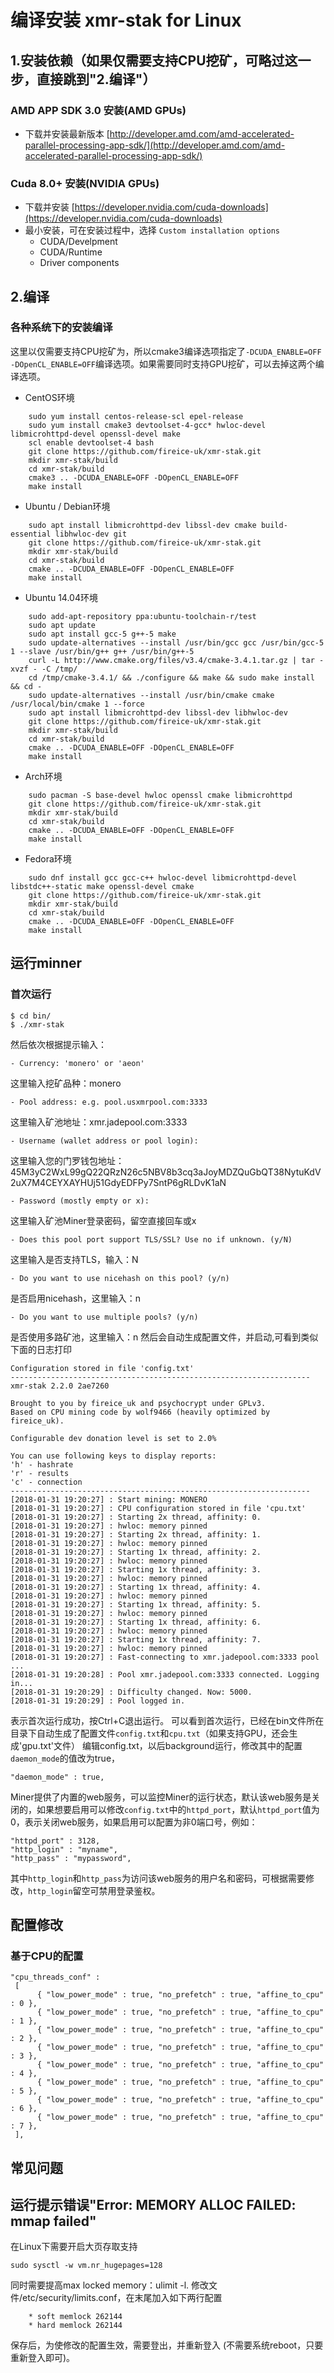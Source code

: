 # 编译安装 **xmr-stak** for Linux

## 1.安装依赖（如果仅需要支持CPU挖矿，可略过这一步，直接跳到"2.编译"）

### AMD APP SDK 3.0 安装(AMD GPUs)

- 下载并安装最新版本 [http://developer.amd.com/amd-accelerated-parallel-processing-app-sdk/](http://developer.amd.com/amd-accelerated-parallel-processing-app-sdk/)

### Cuda 8.0+ 安装(NVIDIA GPUs)

- 下载并安装 [https://developer.nvidia.com/cuda-downloads](https://developer.nvidia.com/cuda-downloads)
- 最小安装，可在安装过程中，选择 `Custom installation options` 
    - CUDA/Develpment
    - CUDA/Runtime
    - Driver components

## 2.编译
### 各种系统下的安装编译

这里以仅需要支持CPU挖矿为，所以cmake3编译选项指定了`-DCUDA_ENABLE=OFF -DOpenCL_ENABLE=OFF`编译选项。如果需要同时支持GPU挖矿，可以去掉这两个编译选项。

* CentOS环境
```
    sudo yum install centos-release-scl epel-release
    sudo yum install cmake3 devtoolset-4-gcc* hwloc-devel libmicrohttpd-devel openssl-devel make
    scl enable devtoolset-4 bash
    git clone https://github.com/fireice-uk/xmr-stak.git
    mkdir xmr-stak/build
    cd xmr-stak/build
    cmake3 .. -DCUDA_ENABLE=OFF -DOpenCL_ENABLE=OFF
    make install
```

* Ubuntu / Debian环境
```
    sudo apt install libmicrohttpd-dev libssl-dev cmake build-essential libhwloc-dev git
    git clone https://github.com/fireice-uk/xmr-stak.git
    mkdir xmr-stak/build
    cd xmr-stak/build
    cmake .. -DCUDA_ENABLE=OFF -DOpenCL_ENABLE=OFF
    make install
```

* Ubuntu 14.04环境
```
    sudo add-apt-repository ppa:ubuntu-toolchain-r/test
    sudo apt update
    sudo apt install gcc-5 g++-5 make
    sudo update-alternatives --install /usr/bin/gcc gcc /usr/bin/gcc-5 1 --slave /usr/bin/g++ g++ /usr/bin/g++-5
    curl -L http://www.cmake.org/files/v3.4/cmake-3.4.1.tar.gz | tar -xvzf - -C /tmp/
    cd /tmp/cmake-3.4.1/ && ./configure && make && sudo make install && cd -
    sudo update-alternatives --install /usr/bin/cmake cmake /usr/local/bin/cmake 1 --force
    sudo apt install libmicrohttpd-dev libssl-dev libhwloc-dev
    git clone https://github.com/fireice-uk/xmr-stak.git
    mkdir xmr-stak/build
    cd xmr-stak/build
    cmake .. -DCUDA_ENABLE=OFF -DOpenCL_ENABLE=OFF
    make install
```

* Arch环境
```
    sudo pacman -S base-devel hwloc openssl cmake libmicrohttpd
    git clone https://github.com/fireice-uk/xmr-stak.git
    mkdir xmr-stak/build
    cd xmr-stak/build
    cmake .. -DCUDA_ENABLE=OFF -DOpenCL_ENABLE=OFF
    make install
```

* Fedora环境
```
    sudo dnf install gcc gcc-c++ hwloc-devel libmicrohttpd-devel libstdc++-static make openssl-devel cmake
    git clone https://github.com/fireice-uk/xmr-stak.git
    mkdir xmr-stak/build
    cd xmr-stak/build
    cmake .. -DCUDA_ENABLE=OFF -DOpenCL_ENABLE=OFF
    make install
```


## 运行minner
### 首次运行
```
$ cd bin/
$ ./xmr-stak 
```
然后依次根据提示输入：
```
- Currency: 'monero' or 'aeon'
```
这里输入挖矿品种：monero
```
- Pool address: e.g. pool.usxmrpool.com:3333
```
这里输入矿池地址：xmr.jadepool.com:3333
```
- Username (wallet address or pool login):
```
这里输入您的门罗钱包地址：45M3yC2WxL99gQ22QRzN26c5NBV8b3cq3aJoyMDZQuGbQT38NytuKdV2uX7M4CEYXAYHUj51GdyEDFPy7SntP6gRLDvK1aN
```
- Password (mostly empty or x):
```
这里输入矿池Miner登录密码，留空直接回车或x
```
- Does this pool port support TLS/SSL? Use no if unknown. (y/N)
```
这里输入是否支持TLS，输入：N
```
- Do you want to use nicehash on this pool? (y/n)
```
是否启用nicehash，这里输入：n
```
- Do you want to use multiple pools? (y/n)
```
是否使用多路矿池，这里输入：n
然后会自动生成配置文件，并启动,可看到类似下面的日志打印
```
Configuration stored in file 'config.txt'
-------------------------------------------------------------------
xmr-stak 2.2.0 2ae7260

Brought to you by fireice_uk and psychocrypt under GPLv3.
Based on CPU mining code by wolf9466 (heavily optimized by fireice_uk).

Configurable dev donation level is set to 2.0%

You can use following keys to display reports:
'h' - hashrate
'r' - results
'c' - connection
-------------------------------------------------------------------
[2018-01-31 19:20:27] : Start mining: MONERO
[2018-01-31 19:20:27] : CPU configuration stored in file 'cpu.txt'
[2018-01-31 19:20:27] : Starting 2x thread, affinity: 0.
[2018-01-31 19:20:27] : hwloc: memory pinned
[2018-01-31 19:20:27] : Starting 2x thread, affinity: 1.
[2018-01-31 19:20:27] : hwloc: memory pinned
[2018-01-31 19:20:27] : Starting 1x thread, affinity: 2.
[2018-01-31 19:20:27] : hwloc: memory pinned
[2018-01-31 19:20:27] : Starting 1x thread, affinity: 3.
[2018-01-31 19:20:27] : hwloc: memory pinned
[2018-01-31 19:20:27] : Starting 1x thread, affinity: 4.
[2018-01-31 19:20:27] : hwloc: memory pinned
[2018-01-31 19:20:27] : Starting 1x thread, affinity: 5.
[2018-01-31 19:20:27] : hwloc: memory pinned
[2018-01-31 19:20:27] : Starting 1x thread, affinity: 6.
[2018-01-31 19:20:27] : hwloc: memory pinned
[2018-01-31 19:20:27] : Starting 1x thread, affinity: 7.
[2018-01-31 19:20:27] : hwloc: memory pinned
[2018-01-31 19:20:27] : Fast-connecting to xmr.jadepool.com:3333 pool ...
[2018-01-31 19:20:28] : Pool xmr.jadepool.com:3333 connected. Logging in...
[2018-01-31 19:20:29] : Difficulty changed. Now: 5000.
[2018-01-31 19:20:29] : Pool logged in.
```
表示首次运行成功，按Ctrl+C退出运行。
可以看到首次运行，已经在bin文件所在目录下自动生成了配置文件`config.txt`和`cpu.txt`（如果支持GPU，还会生成'gpu.txt'文件）
编辑config.txt，以后background运行，修改其中的配置`daemon_mode`的值改为true，
```
"daemon_mode" : true,
```

Miner提供了内置的web服务，可以监控Miner的运行状态，默认该web服务是关闭的，如果想要启用可以修改`config.txt`中的`httpd_port`，默认`httpd_port`值为0，表示关闭web服务，如果启用可以配置为非0端口号，例如：
```
"httpd_port" : 3128,
"http_login" : "myname",
"http_pass" : "mypassword",
```
其中`http_login`和`http_pass`为访问该web服务的用户名和密码，可根据需要修改，`http_login`留空可禁用登录鉴权。

## 配置修改
### 基于CPU的配置 

```
"cpu_threads_conf" :
 [
      { "low_power_mode" : true, "no_prefetch" : true, "affine_to_cpu" : 0 },
      { "low_power_mode" : true, "no_prefetch" : true, "affine_to_cpu" : 1 },
      { "low_power_mode" : true, "no_prefetch" : true, "affine_to_cpu" : 2 },
      { "low_power_mode" : true, "no_prefetch" : true, "affine_to_cpu" : 3 },
      { "low_power_mode" : true, "no_prefetch" : true, "affine_to_cpu" : 4 },
      { "low_power_mode" : true, "no_prefetch" : true, "affine_to_cpu" : 5 },
      { "low_power_mode" : true, "no_prefetch" : true, "affine_to_cpu" : 6 },
      { "low_power_mode" : true, "no_prefetch" : true, "affine_to_cpu" : 7 },
 ],
```

## 常见问题
## 运行提示错误"Error: MEMORY ALLOC FAILED: mmap failed"

在Linux下需要开启大页存取支持 
```
sudo sysctl -w vm.nr_hugepages=128
```

同时需要提高max locked memory：ulimit -l. 修改文件/etc/security/limits.conf，在末尾加入如下两行配置
```
    * soft memlock 262144
    * hard memlock 262144
```
保存后，为使修改的配置生效，需要登出，并重新登入 (不需要系统reboot，只要重新登入即可)。